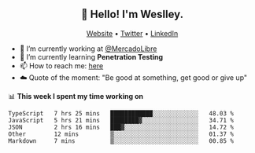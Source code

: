<h2 align="center">👋 Hello! I'm Weslley.</h2>
<p align="center">
  <a href="http://weslleyneri.com.br">Website</a> •
  <a href="https://twitter.com/Weslley_Neri">Twitter</a> •
  <a href="https://www.linkedin.com/in/weslley-neri-3658908b">LinkedIn</a>
</p>


- 🔭 I’m currently working at [@MercadoLibre](https://github.com/mercadolibre)
- 🌱 I’m currently learning **Penetration Testing**
- 📫 How to reach me: [here](mailto:weslley39@gmail.com)
- ☁️ Quote of the moment: "Be good at something, get good or give up"

📊 **This week I spent my time working on**
<!--START_SECTION:waka-->
```text
TypeScript   7 hrs 25 mins   ████████████░░░░░░░░░░░░░   48.03 % 
JavaScript   5 hrs 21 mins   ████████▓░░░░░░░░░░░░░░░░   34.71 % 
JSON         2 hrs 16 mins   ███▓░░░░░░░░░░░░░░░░░░░░░   14.72 % 
Other        12 mins         ▒░░░░░░░░░░░░░░░░░░░░░░░░   01.37 % 
Markdown     7 mins          ▒░░░░░░░░░░░░░░░░░░░░░░░░   00.85 % 
```
<!--END_SECTION:waka-->

<!-- Inspired by https://github.com/gruselhaus/gruselhaus -->